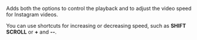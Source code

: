 Adds both the options to control the playback and to adjust the video speed for Instagram videos.

You can use shortcuts for increasing or decreasing speed, such as **SHIFT SCROLL** or **+** and **--**.
